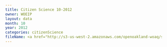 ```yaml
---
title: Citizen Science 10-2012
owner: WOEIP
layout: data
month: 10
year: 2012
categories: citizenScience
fileName: <a href="http://s3-us-west-2.amazonaws.com/openoakland-woaq/shift_by_month/2012-10.csv">CSV here</a>
---
```

